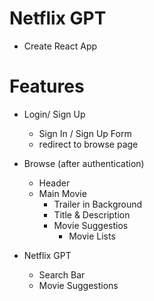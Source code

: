 # Netflix GPT 

 - Create React App
 



# Features 

- Login/ Sign Up
    - Sign In / Sign Up Form
    - redirect to browse page

- Browse (after authentication)
    - Header
    - Main Movie
        - Trailer in Background
        - Title & Description
        - Movie Suggestios
            - Movie Lists 

- Netflix GPT 
    - Search Bar
    - Movie Suggestions
